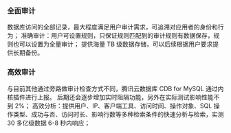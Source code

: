 ### 全面审计
数据库访问的全部记录，最大程度满足用户审计需求，可追溯对应用者的身份和行为；准确审计：用户可设置规则，只保证规则匹配到的审计规则有数据保存，规则也可以设置为全量审计；
提供海量 TB 级数据存储，可以后续根据用户要求提供长期备份。### 高效审计
与目前其他通过旁路做审计检查方式不同，腾讯云数据库 CDB for MySQL 通过内核插件进行上报。
后期还会逐步增加实时阻隔功能，另外在实际测试影响性能不到 2%；高效分析：提供用户、IP、客户端工具、访问时间、操作对象、SQL 操作类型、成功与否、访问时长、影响行数等多种检索条件的快速分析与检索，实测 30 多亿级数据 6-8 秒内响应；










